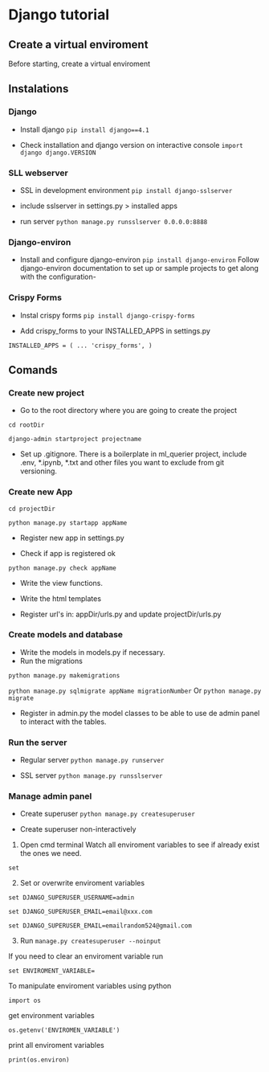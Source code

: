 # Django tutorial

## Create a virtual enviroment
Before starting, create a virtual enviroment

## Instalations
### Django
- Install django
`pip install django==4.1`

- Check installation and django version on interactive console
`import django
django.VERSION`

### SLL webserver
- SSL in development environment
`pip install django-sslserver`

- include sslserver in settings.py > installed apps

- run server
`python manage.py runsslserver 0.0.0.0:8888`

### Django-environ
- Install and configure django-environ
`pip install django-environ`
Follow django-environ documentation to set up or sample projects to get along with the configuration-


### Crispy Forms
- Instal crispy forms
`pip install django-crispy-forms`

- Add crispy_forms to your INSTALLED_APPS in settings.py

`INSTALLED_APPS = (
    ...
    'crispy_forms',
)`

## Comands
### Create new project
- Go to the root directory where you are going to create the project

`cd rootDir`

`django-admin startproject projectname`

- Set up .gitignore.
There is a boilerplate in ml_querier project, include .env, *.ipynb, *.txt and other files you want to exclude from git versioning.

### Create new App

`cd projectDir`

`python manage.py startapp appName`

- Register new app in settings.py

- Check if app is registered ok

`python manage.py check appName`

- Write the view functions.

- Write the html templates

- Register url's in:
appDir/urls.py and update projectDir/urls.py


### Create models and database
- Write the models in models.py if necessary.
- Run the migrations

`python manage.py makemigrations`

`python manage.py sqlmigrate appName migrationNumber`
Or
`python manage.py migrate`

- Register in admin.py the model classes to be able to use de admin panel to interact with the tables.

### Run the server

- Regular server
`python manage.py runserver`

- SSL server
`python manage.py runsslserver`

### Manage admin panel

- Create superuser
`python manage.py createsuperuser`

- Create superuser non-interactively


1. Open cmd terminal
Watch all enviroment variables to see if already exist the ones we need.

``set``

2. Set or overwrite enviroment variables

``set DJANGO_SUPERUSER_USERNAME=admin``

``set DJANGO_SUPERUSER_EMAIL=email@xxx.com``

``set DJANGO_SUPERUSER_EMAIL=emailrandom524@gmail.com``

3. Run 
``manage.py createsuperuser --noinput``


If you need to clear an enviroment variable run

``set ENVIROMENT_VARIABLE=``

To manipulate enviroment variables using python

``import os``

get environment variables

``os.getenv('ENVIROMEN_VARIABLE')``

print all enviroment variables

``print(os.environ)``



